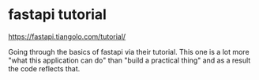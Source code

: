 # fastapi tutorial

https://fastapi.tiangolo.com/tutorial/

Going through the basics of fastapi via their tutorial. This one is a lot more "what this application can do" than "build a practical thing" and as a result the code reflects that.
